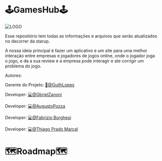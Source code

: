 #  🕹️GamesHub🕹️


![LOGO](https://cdn.discordapp.com/attachments/986763082992877588/986763122176036904/GamesHub.png)

Esse repositório tem todas as informações e arquivos que serão atualizados no decorrer da starup.

A nossa ideia principal é fazer um aplicativo e um site para uma melhor interação entre empresas e jogadores de jogos online, onde o jogador joga o jogo, e da a sua review e a empresa pode interagir e ate corrigir um problema do jogo. 


Autores: 

Gerente do Projeto: [📢@GuilhLopes](https://github.com/GuilhLopes) 

Developer: [💻@GbrielZanoni](https://github.com/GbrielZanoni)

Developer: [💻@AugustoPozza](https://github.com/AugustoPozza)

Developer: [💻@Fabrizio Borghesi](https://github.com/FabrizioBorghesi)

Developer: [💻@Thiago Prado Marçal](https://github.com/ThiagoPradouni)

#  🗺️Roadmap🗺️

